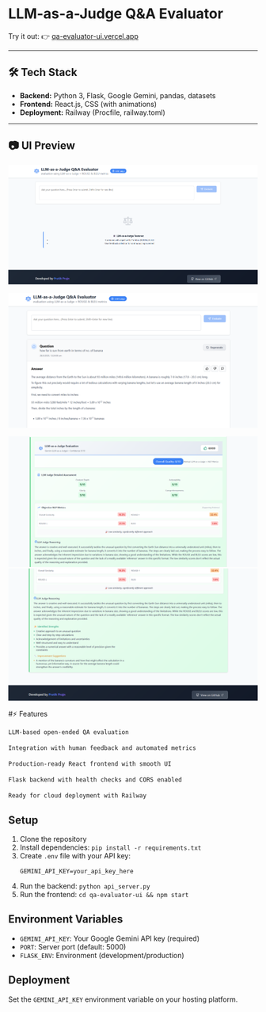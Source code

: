 # LLM-as-a-Judge Q&A Evaluator

Try it out: 👉 [qa-evaluator-ui.vercel.app](https://qa-evaluator-ui.vercel.app)


---

## 🛠️ Tech Stack

- **Backend:** Python 3, Flask, Google Gemini, pandas, datasets  
- **Frontend:** React.js, CSS (with animations)  
- **Deployment:** Railway (Procfile, railway.toml)  

---

## 📷 UI Preview

![App Preview](./images/image.png "UI Preview")

![App Preview](./images/1.png "UI Preview")



![App Preview](./images/2.png "UI Preview")
![App Preview](./images/3.png "UI Preview")


#⚡ Features

    LLM-based open-ended QA evaluation

    Integration with human feedback and automated metrics

    Production-ready React frontend with smooth UI

    Flask backend with health checks and CORS enabled

    Ready for cloud deployment with Railway
## Setup

1. Clone the repository
2. Install dependencies: `pip install -r requirements.txt`
3. Create `.env` file with your API key:
   ```
   GEMINI_API_KEY=your_api_key_here
   ```
4. Run the backend: `python api_server.py`
5. Run the frontend: `cd qa-evaluator-ui && npm start`

## Environment Variables

- `GEMINI_API_KEY`: Your Google Gemini API key (required)
- `PORT`: Server port (default: 5000)
- `FLASK_ENV`: Environment (development/production)

## Deployment

Set the `GEMINI_API_KEY` environment variable on your hosting platform.
